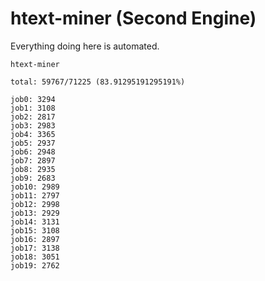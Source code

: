 # htext-miner (Second Engine)

Everything doing here is automated.

```
htext-miner

total: 59767/71225 (83.91295191295191%)

job0: 3294
job1: 3108
job2: 2817
job3: 2983
job4: 3365
job5: 2937
job6: 2948
job7: 2897
job8: 2935
job9: 2683
job10: 2989
job11: 2797
job12: 2998
job13: 2929
job14: 3131
job15: 3108
job16: 2897
job17: 3138
job18: 3051
job19: 2762
```